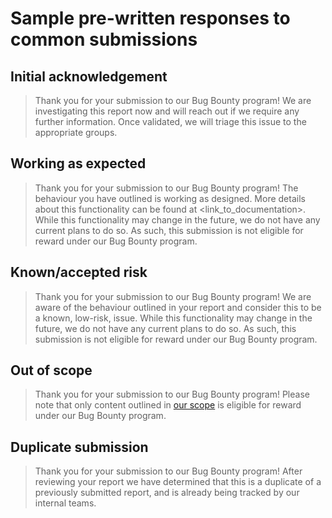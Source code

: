 # Sample pre-written responses to common submissions

## Initial acknowledgement

> Thank you for your submission to our Bug Bounty program! We are investigating this report now and will reach out if we require any further information. Once validated, we will triage this issue to the appropriate groups.

## Working as expected

> Thank you for your submission to our Bug Bounty program! The behaviour you have outlined is working as designed. More details about this functionality can be found at <link_to_documentation>. While this functionality may change in the future, we do not have any current plans to do so. As such, this submission is not eligible for reward under our Bug Bounty program.

## Known/accepted risk

> Thank you for your submission to our Bug Bounty program! We are aware of the behaviour outlined in your report and consider this to be a known, low-risk, issue. While this functionality may change in the future, we do not have any current plans to do so. As such, this submission is not eligible for reward under our Bug Bounty program.

## Out of scope

> Thank you for your submission to our Bug Bounty program! Please note that only content outlined in [our scope]() is eligible for reward under our Bug Bounty program.

## Duplicate submission

> Thank you for your submission to our Bug Bounty program! After reviewing your report we have determined that this is a duplicate of a previously submitted report, and is already being tracked by our internal teams.

